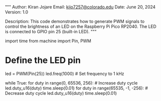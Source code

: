 """
Author: Kiran Jojare
Email: kijo7257@colorado.edu
Date: June 20, 2024
Version: 1.0

Description:
This code demonstrates how to generate PWM signals to control the brightness of an LED on the Raspberry Pi Pico RP2040.
The LED is connected to GPIO pin 25 (built-in LED).
"""

import time
from machine import Pin, PWM

# Define the LED pin
led = PWM(Pin(25))
led.freq(1000)  # Set frequency to 1 kHz

while True:
    for duty in range(0, 65536, 256):  # Increase duty cycle
        led.duty_u16(duty)
        time.sleep(0.01)
    for duty in range(65535, -1, -256):  # Decrease duty cycle
        led.duty_u16(duty)
        time.sleep(0.01)
